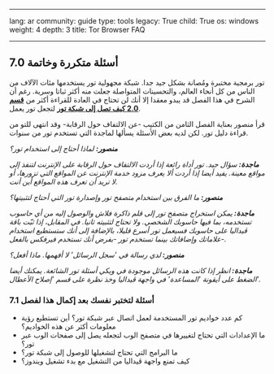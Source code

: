 

---

lang: ar
community: guide
type: tools
legacy: True
child: True
os: windows
weight: 4
depth: 3
title: Tor Browser FAQ

---

<h2>7.0 أسئلة متكررة وخاتمة</h2>

<p>تور برمجية مختبرة ومُصانة بشكل جيد جدا. شبكة مجهولية تور يستخدمها مئات الآلاف من الناس من كل أنحاء العالم، والتحسينات المتواصلة جعلت منه أكثر ثباتا وسرية. رغم أن الشرح في هذا الفصل قد يبدو معقدا إلا أنك لن تحتاج في العادة للقراءة أكثر من <a href="tor_anonymitynetwork"><strong>قسم 2.0 كيف تصل إلى شبكة تور</strong></a> لتجعل تور يعمل.</p>

<p>قرأ منصور بعناية الفصل الثامن من الكتيب -عن الالتفاف حول الرقابة- وقد انتهى للتو من قراءة دليل تور. لكن لديه بعض الأسئلة يسألها لماجدة التي تستخدم تور من سنوات.</p>

<p><strong><i>منصور:</i></strong><i> لماذا أحتاج إلى استخدام تور؟</i></p>

<p><strong><i>ماجدة: </i></strong><i> سؤال جيد. تور أداة رائعة إذا أردت الالتفاف حول الرقابة على الإنترنت لتنفذ إلى مواقع معينة. يفيد أيضا إذا أردت ألا يعرف مزود خدمة الإنترنت عن المواقع التي تزورها، أو لا تريد أن تعرف هذه المواقع أين أنت.</i></p>

<p><strong><i>منصور: </i></strong><i> ما الفرق بين استخدام متصفح تور وإصدارة تور التي أحتاج لتثبيتها؟</i></p>

<p><strong><i>ماجدة: </i></strong><i> يمكن استخراج متصفح تور إلى قلم ذاكرة فلاش والوصول إليه من أي حاسوب تستخدمه، بما فيها حاسوبك الشخصي. ولا تحتاج لتثبيته ثانيا. في المقابل، إذا ثبّت باقة ڤيداليا على حاسوبك فسيعمل تور أسرع قليلا، بالإضافة إلى أنك ستستطيع استخدام علاماتك وإضافاتك بينما تستخدم تور -بفرض أنك تستخدم فيرفكس بالفعل-.</i></p>

<p><strong><i>منصور: </i></strong><i> لدي رسالة في 'سجل الرسائل' لا أفهمها. ماذا أفعل؟ </i></p>

<p><strong><i>ماجدة: </i></strong><i> انظر إذا كانت هذه الرسائل موجودة في ويكي أسئلة تور الشائعة. يمكنك أيضا الضغط على أيقونة 'المساعدة' في واجهة ڤيداليا وخذ نظرة على قسم 'إصلاح الأعطال'.</i></p>

<h3>7.1 أسئلة لتختبر نفسك بعد إكمال هذا لفصل</h3>

<ul>
	<li>كم عدد خواديم تور المستخدمة لعمل اتصال عبر شبكة تور؟ أين تستطيع رؤية معلومات أكثر عن هذه الخواديم؟</li>
	<li>ما الإعدادات التي تحتاج لتغييرها في متصفح الوب لتجعله يصل إلى صفحات الوب عبر تور؟</li>
	<li>ما البرامج التي تحتاج لتشغيلها للوصول إلى شبكة تور؟</li>
	<li>كيف تمنع واجهة ڤيداليا من التشغيل مع بدء تشغيل ويندوز؟</li>
</ul>


